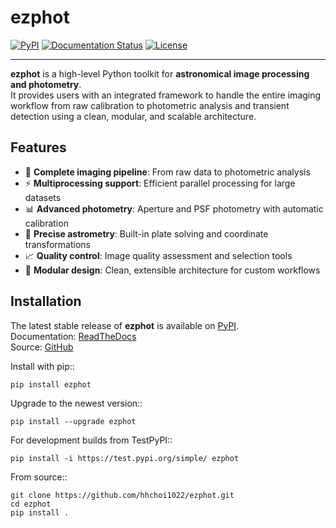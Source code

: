 # ezphot

[![PyPI](https://img.shields.io/pypi/v/ezphot.svg)](https://pypi.org/project/ezphot/)
[![Documentation Status](https://readthedocs.org/projects/ezphot/badge/?version=latest)](https://ezphot.readthedocs.io/en/latest/)
[![License](https://img.shields.io/github/license/hhchoi1022/ezphot)](https://github.com/hhchoi1022/ezphot/blob/master/LICENSE)

---

**ezphot** is a high-level Python toolkit for **astronomical image processing and photometry**.  
It provides users with an integrated framework to handle the entire imaging workflow from raw calibration to photometric analysis and transient detection using a clean, modular, and scalable architecture.

## Features

- 🔭 **Complete imaging pipeline**: From raw data to photometric analysis
- ⚡ **Multiprocessing support**: Efficient parallel processing for large datasets
- 📊 **Advanced photometry**: Aperture and PSF photometry with automatic calibration
- 🎯 **Precise astrometry**: Built-in plate solving and coordinate transformations
- 📈 **Quality control**: Image quality assessment and selection tools
- 🔧 **Modular design**: Clean, extensible architecture for custom workflows

## Installation

The latest stable release of **ezphot** is available on [PyPI](https://pypi.org/project/ezphot/).  
Documentation: [ReadTheDocs](https://ezphot.readthedocs.io/en/latest/)  
Source: [GitHub](https://github.com/hhchoi1022/ezphot)

Install with pip::

    pip install ezphot

Upgrade to the newest version::

    pip install --upgrade ezphot

For development builds from TestPyPI::

    pip install -i https://test.pypi.org/simple/ ezphot

From source::

    git clone https://github.com/hhchoi1022/ezphot.git
    cd ezphot
    pip install .
